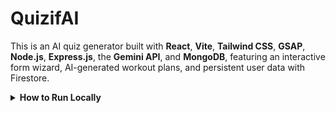 # QuizifAI

This is an AI quiz generator built with **React**, **Vite**, **Tailwind CSS**, **GSAP**, **Node.js**, **Express.js**, the **Gemini API**, and **MongoDB**, featuring an interactive form wizard, AI-generated workout plans, and persistent user data with Firestore.

<details>
  <summary><strong>How to Run Locally</strong></summary>

  1. Clone the repo
     `https://github.com/joshuakitong/quizifai`

  2. Install dependencies
     `npm install`

  3. Run the app
     `npm run dev`
</details>